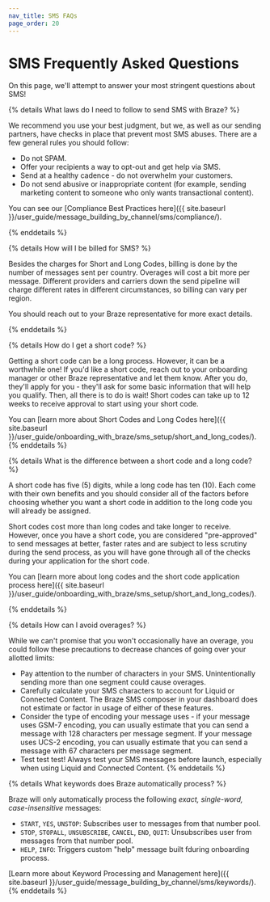 ```yaml
---
nav_title: SMS FAQs
page_order: 20
---
```


# SMS Frequently Asked Questions

On this page, we'll attempt to answer your most stringent questions about SMS!

{% details What laws do I need to follow to send SMS with Braze? %}

We recommend you use your best judgment, but we, as well as our sending partners, have checks in place that prevent most SMS abuses. There are a few general rules you should follow:

- Do not SPAM.
- Offer your recipients a way to opt-out and get help via SMS.
- Send at a healthy cadence - do not overwhelm your customers.
- Do not send abusive or inappropriate content (for example, sending marketing content to someone who only wants transactional content).

You can see our [Compliance Best Practices here]({{ site.baseurl }}/user_guide/message_building_by_channel/sms/compliance/).

{% enddetails %}


{% details How will I be billed for SMS? %}

Besides the charges for Short and Long Codes, billing is done by the number of messages sent per country. Overages will cost a bit more per message. Different providers and carriers down the send pipeline will charge different rates in different circumstances, so billing can vary per region.

You should reach out to your Braze representative for more exact details.

{% enddetails %}

{% details How do I get a short code? %}

Getting a short code can be a long process. However, it can be a worthwhile one! If you'd like a short code, reach out to your onboarding manager or other Braze representative and let them know. After you do, they'll apply for you - they'll ask for some basic information that will help you qualify. Then, all there is to do is wait! Short codes can take up to 12 weeks to receive approval to start using your short code.

You can [learn more about Short Codes and Long Codes here]({{ site.baseurl }}/user_guide/onboarding_with_braze/sms_setup/short_and_long_codes/).
{% enddetails %}



{% details What is the difference between a short code and a long code? %}

A short code has five (5) digits, while a long code has ten (10). Each come with their own benefits and you should consider all of the factors before choosing whether you want a short code in addition to the long code you will already be assigned.

Short codes cost more than long codes and take longer to receive. However, once you have a short code, you are considered "pre-approved" to send messages at better, faster rates and are subject to less scrutiny during the send process, as you will have gone through all of the checks during your application for the short code.

You can [learn more about long codes and the short code application process here]({{ site.baseurl }}/user_guide/onboarding_with_braze/sms_setup/short_and_long_codes/).

{% enddetails %}


{% details How can I avoid overages? %}

While we can't promise that you won't occasionally have an overage, you could follow these precautions to decrease chances of going over your allotted limits:

- Pay attention to the number of characters in your SMS. Unintentionally sending more than one segment could cause overages.
- Carefully calculate your SMS characters to account for Liquid or Connected Content. The Braze SMS composer in your dashboard does not estimate or factor in usage of either of these features.
- Consider the type of encoding your message uses - if your message uses GSM-7 encoding, you can usually estimate that you can send a message with 128 characters per message segment. If your message uses UCS-2 encoding,  you can usually estimate that you can send a message with 67 characters per message segment.
- Test test test! Always test your SMS messages before launch, especially when using Liquid and Connected Content.
{% enddetails %}



{% details What keywords does Braze automatically process? %}

Braze will only automatically process the following _exact, single-word, case-insensitive_ messages:

- `START`, `YES`, `UNSTOP`: Subscribes user to messages from that number pool.
- `STOP`, `STOPALL`, `UNSUBSCRIBE`, `CANCEL`, `END`, `QUIT`: Unsubscribes user from messages from that number pool.
- `HELP`, `INFO`: Triggers custom "help" message built fduring onboarding process.

[Learn more about Keyword Processing and Management here]({{ site.baseurl }}/user_guide/message_building_by_channel/sms/keywords/).
{% enddetails %}
